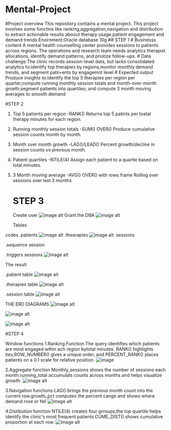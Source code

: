 # Mental-Project
#Project overview
This repository contains a mental project. 
This project involves some functins like ranking,aggregation,navigation and distribution to extract actionable results aboout therapy usage,patient engagement and demand trends
Enxirnment:Oracle database 10g
         ## STEP 1
     # Businesss content
A mental health counselling center provides sessions to patients across regions. The operations and research team needs analytics therapist allocations, identify demand patterns, and priotize follow-ups.
    # Data challenge
The clinic records session-level data, but lacks consolidated analytics to:identify top therapies by regions,monitor monthly demand trends, and segment patii=ents by engagemnt level 
    # Expected output
Produce insights to:identify the top 5 therapies per region per quarter;compute running monthly session totals and month-over-month groeth;segment patients into quartiles; and compute 3 month moving averages to smooth demand
      
  #STEP 2
1. Top 5 patients per region -RANK()
   Returns top 5 patints per toatal therapy minutes for each region.
2. Running monthly session totals -SUM() OVER()
   Produce cumulative session counts month by month.
3. Month over month growth -LAG()/LEAD()
   Percent growth/decline in session counts vs previous month.
4. Patient quartiles -NTILE(4)
   Assign each patient to a quartle based on total minutes.
5. 3 Month moving average -AVG() OVER() with rows frame
   Rolling over sessions over last 3 months

    # STEP 3
   Create user
   ![image alt](https://github.com/Melissa-10-10/Mental-Project/blob/089af6d120db4727d5145ee5bf47c9b88b6e71b9/Screenshot%20(216).png)
   Grant the DBA
   ![image alt](https://github.com/Melissa-10-10/Mental-Project/blob/56db4beb6e888c7baafdd2f77f801ca6f0fd4d98/Screenshot%20(215).png)

    Tables

 codes
   .patients
   ![image alt](https://github.com/Melissa-10-10/Mental-Project/blob/4f4a1b0642993f0131eb87eeaaa2a043ba7e01eb/Screenshot%20(217).png)
   .thearapies
   ![image alt](https://github.com/Melissa-10-10/Mental-Project/blob/70787dcfaf5cd2da7ce7c17e9da7232097b09998/Screenshot%20(218).png)
   .sessions
   
   .sequence session
   
   .triggers sessions
   ![image alt](https://github.com/Melissa-10-10/Mental-Project/blob/ca3237e3e33142f1f09fd7073a98725b53510ea1/Screenshot%20(219).png)
   
   The result
  
   .patient table
   ![image alt](https://github.com/Melissa-10-10/Mental-Project/blob/2ccf1987a0aa20fa58abbfdfbf2743cd31321dbc/Screenshot%20(220).png)
   
   .therapies table
   ![image alt](https://github.com/Melissa-10-10/Mental-Project/blob/f89473514a1628ed08e3fc40b0fc6166be4414ad/Screenshot%20(222).png)
   
   .session table
   ![image alt](https://github.com/Melissa-10-10/Mental-Project/blob/f1b22c6b635562ea68fe7bc763aa32e7ffecc9c1/Screenshot%20(221).png)

   THE ERD DIAGRAMS
   ![image alt](https://github.com/Melissa-10-10/Mental-Project/blob/df9581bb1e62ab6dd57fc18f3ebc1f807a6f0b5e/Screenshot%20(223).png)

   ![image alt](https://github.com/Melissa-10-10/Mental-Project/blob/4f32d8f89101ea507d4dc23cf4c579c9b03cfae0/Screenshot%20(224).png)

   ![image alt](https://github.com/Melissa-10-10/Mental-Project/blob/45e44e333800aa422731f335b01cd593502ca1ea/Screenshot%20(225).png)

    
#STEP 4
  
   
   Window functions
   1.Ranking Function
 The query identifies which patients are most engaged wthin ach region  bytotal minutes. RANK() highlights ties,ROW_NUMBER() gives a unique order, and PERCENT_RANK() places patients on a 0.1 scale for relative position.
 ![image](https://github.com/Melissa-10-10/Mental-Project/blob/e71049d70af8f7d004216295f421bb7fdf8b9913/Screenshot%20(226).png)


  2.Aggregate function
Monthly_sessions shows the number of sessions each month.running_total accumulats counts across months and helps visualize growth.
![image alt](https://github.com/Melissa-10-10/Mental-Project/blob/493ccb5a65ab2983c7d0c46557cafe28355fc486/Screenshot%20(227).png)


  3.Navigation functions
LAG() brings the previous month count into the current row.growth_pct computes the percent cange and shows where demand rose or fell
![image alt](https://github.com/Melissa-10-10/Mental-Project/blob/9f05dcafd63b14ee0e7195bd7b66f0a370a55252/Screenshot%20(228).png)


   4.Distibution function
NTILE(4) creates four grroups;the top quartile helps identify the clinic's most frequent patients.CUME_DIST() shows cumulative proportion at each row.
![image alt](https://github.com/Melissa-10-10/Mental-Project/blob/610d33a8123dae1c2dbba9b7bdd7ec46bef45076/Screenshot%20(229).png)
   
     
   
           
       
                

    
